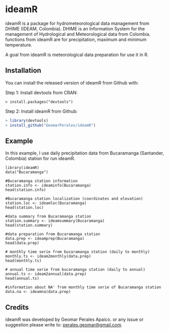 # ideamR

ideamR is a package for hydrometeorological data management from DHIME (IDEAM, Colombia). DHIME is an Information System for the management of Hydrological and Meteorological data from Colombia. functions from ideamR are for precipitation, maximum and minimum temperature.

A goal from ideamR is meteorological data preparation for use it in R.

## Installation

You can install the released version of ideamR from Github with:

Step 1: Install devtools from CRAN:
```	
> install.packages("devtools")
```
Step 2: Install ideamR from Github:

``` r
> library(devtools)
> install_github("GeomarPerales/ideamR")
```

## Example

In this example, I use daily precipitation data from Bucaramanga (Santander, Colombia) station for run ideamR.

```	
library(ideamR)
data("Bucaramanga")

#Bucaramanga station information
station.info <- ideaminfo(Bucaramanga)
head(station.info)

#Bucaramanga station localization (coordinates and elevation)
station.loc <- ideamloc(Bucaramanga)
head(station.loc)

#data summary from Bucaramanga station  
station.summary <- ideamsummary(Bucaramanga)
head(station.summary)

#data preparation from Bucaramanga station
data.prep <- ideamprep(Bucaramanga)
head(data.prep)

# monthly time serie from bucaramanga station (daily to monthly)
monthly.ts <- ideam2monthly(data.prep)
head(monthly.ts)

# annual time serie from bucaramanga station (daily to annual)
annual.ts <- ideam2annual(data.prep)
head(annual.ts)

#information about NA' from monthly time serie of Bucaramanga station 
data.na <- ideamna(data.prep)
```
## Credits

ideamR was developed by Geomar Perales Apaico. or any issue or suggestion please write
to: perales.geomar@gmail.com.
